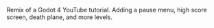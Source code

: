 Remix of a Godot 4 YouTube tutorial. Adding a pause menu, high score screen, death plane, and more levels.
